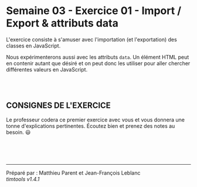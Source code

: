 # Semaine 03 - Exercice 01 - Import / Export & attributs data

L'exercice consiste à s'amuser avec l'importation (et l'exportation) des classes en JavaScript.

Nous expérimenterons aussi avec les attributs `data`. Un élément HTML peut en contenir autant que désiré et on peut donc les utiliser pour aller chercher différentes valeurs en JavaScript.

<br><br>

## CONSIGNES DE L'EXERCICE

Le professeur codera ce premier exercice avec vous et vous donnera une tonne d'explications pertinentes. Écoutez bien et prenez des notes au besoin. 😃

<br><br><br><hr>
Préparé par : Matthieu Parent et Jean-François Leblanc  
_timtools v1.4.1_
